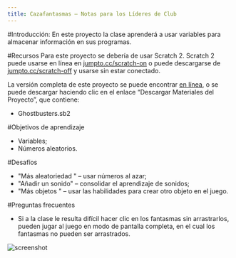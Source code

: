 ```yaml
---
title: Cazafantasmas — Notas para los Líderes de Club
---
```


#Introducción:
En este proyecto la clase aprenderá a usar variables para almacenar información en sus programas.

#Recursos
Para este proyecto se debería de usar Scratch 2. Scratch 2 puede usarse en línea en [jumpto.cc/scratch-on](http://jumpto.cc/scratch-on) o puede descargarse de [jumpto.cc/scratch-off](http://jumpto.cc/scratch-off) y usarse sin estar conectado.

La versión completa de este proyecto se puede encontrar <a href="http://scratch.mit.edu/projects/60787262/#editor">en línea</a>, o se puede descargar haciendo clic en el enlace “Descargar Materiales del Proyecto”, que contiene:

+ Ghostbusters.sb2

#Objetivos de aprendizaje
+ Variables;
+ Números aleatorios.

#Desafíos
+ "Más aleatoriedad " – usar números al azar;
+ "Añadir un sonido" – consolidar el aprendizaje de sonidos;
+ "Más objetos " – usar las habilidades para crear otro objeto en el juego.

#Preguntas frecuentes
+ Si a la clase le resulta difícil hacer clic en los fantasmas sin arrastrarlos, pueden jugar al juego en modo de pantalla completa, en el cual los fantasmas no pueden ser arrastrados.

![screenshot](ghost-fullscreen.png)
